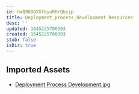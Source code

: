 ```yaml
---
id: hmQ9OOQXXfbynRHrQksjp
title: Deployment_process_development Resources
desc: ''
updated: 1645225706393
created: 1645225706393
stub: false
isDir: true
---
```

## Imported Assets
- [Deployment Process Development.jpg](/assets/deployment-process-development.jpg)
